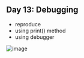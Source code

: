 ## Day 13: Debugging

- reproduce
- using print() method
- using debugger

![image](https://github.com/user-attachments/assets/3579418e-ca34-4d03-8e54-2487e6c96652)
